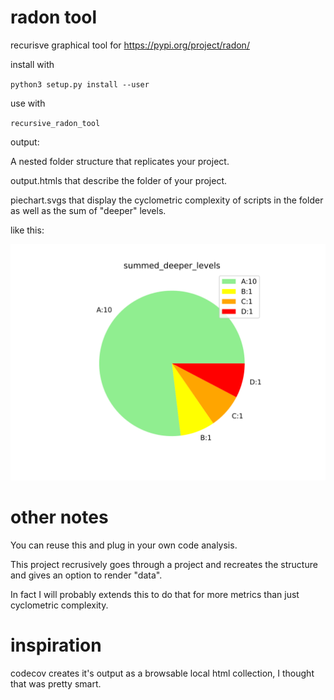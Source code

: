 # radon tool

recurisve graphical tool for https://pypi.org/project/radon/

install with

`python3 setup.py install --user`

use with

`recursive_radon_tool`

output:

A nested folder structure that replicates your project.

output.htmls that describe the folder of your project.

piechart.svgs that display the cyclometric complexity of scripts in the folder
as well as the sum of "deeper" levels.

like this:

![alttext](example/radonpiesummed_deeper_levels.svg)

# other notes

You can reuse this and plug in your own code analysis.

This project recrusively goes through a project and recreates the structure
and gives an option to render "data".

In fact I will probably extends this to do that for more metrics than
just cyclometric complexity.

# inspiration

codecov creates it's output as a browsable local html collection, I thought
that was pretty smart.
